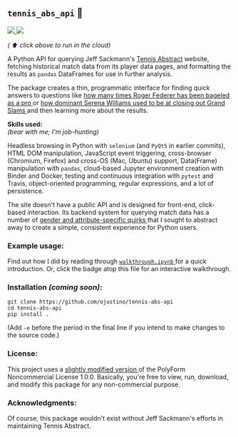 ## `tennis_abs_api` 🎾
<a href="https://mybinder.org/v2/gh/ojustino/tennis-abs-api/master?filepath=walkthrough.ipynb" target="_blank">
    <img src="https://mybinder.org/badge_logo.svg"/>
</a>
<a href="https://mybinder.org/v2/gh/ojustino/tennis-abs-api/master?filepath=walkthrough.ipynb" target="_blank">
    <img src="https://travis-ci.org/ojustino/tennis-abs-api.svg?branch=master"/>
</a>

*( ⬆️ click above to run in the cloud)*

A Python API for querying Jeff Sackmann's
<a href="http://www.tennisabstract.com/" target="_blank">Tennis Abstract</a>
website, fetching historical match data from its player data pages, and
formatting the results as `pandas` DataFrames for use in further analysis.

The package creates a thin, programmatic interface for finding quick answers to
questions like
<a href="http://www.tennisabstract.com/cgi-bin/player-classic.cgi?p=RogerFederer&f=ACareerqqC2Q9" target="_blank">
    how many times Roger Federer has been bageled as a pro
</a> or
<a href="http://www.tennisabstract.com/cgi-bin/wplayer-classic.cgi?p=SerenaWilliams&f=Acx1995103020150810qqC0E0i1" target="_blank">
    how dominant Serena Williams used to be at closing out Grand Slams
</a> and then learning more about the results.

**Skills used:**
<br>
_(bear with me; I'm job-hunting)_

Headless browsing in Python with `selenium` (and `PyQt5` in earlier commits),
HTML DOM manipulation, JavaScript event triggering, cross-browser (Chromium,
Firefox) and cross-OS (Mac, Ubuntu) support, Data(Frame) manipulation with
`pandas`, cloud-based Jupyter environment creation with Binder and Docker,
testing and continuous integration with `pytest` and Travis, object-oriented
programming, regular expressions, and a lot of persistence.

The site doesn't have a public API and is designed for front-end, click-based
interaction. Its backend system for querying match data has a number of
<a href="https://github.com/ojustino/tennis-abs-api/blob/master/attributes.md" target="_blank">
    gender and attribute-specific quirks
</a> that I sought to abstract away to create a simple, consistent experience
for Python users.

### Example usage:

Find out how I did by reading through
<a href="https://github.com/ojustino/tennis-abs-api/blob/master/walkthrough.ipynb" target="_blank">
    `walkthrough.ipynb`
</a> for a quick introduction. Or, click the badge atop this file for an
interactive walkthrough.

### Installation ***(coming soon)***:

```
git clone https://github.com/ojustino/tennis-abs-api
cd tennis-abs-api
pip install .
```
(Add `-e` before the period in the final line if you intend to make changes to the source code.)

### License:

This project uses a
<a href="https://github.com/ojustino/tennis-abs-api/blob/master/LICENSE.md" target="_blank">
    slightly modified version
<a/> of the PolyForm Noncommercial License 1.0.0. Basically, you're free to
view, run, download, and modify this package for any non-commercial purpose.

### Acknowledgments:

Of course, this package wouldn't exist without Jeff Sackmann's efforts in
maintaining Tennis Abstract.
